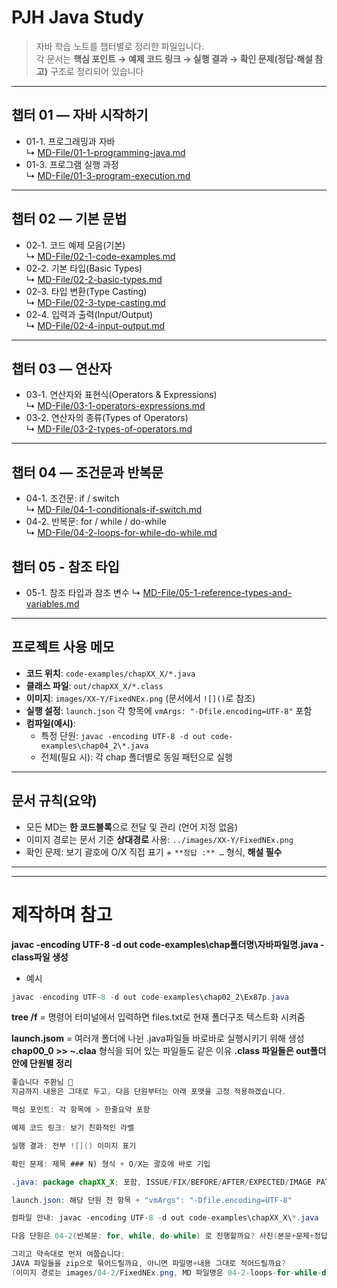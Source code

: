 # PJH Java Study

> 자바 학습 노트를 챕터별로 정리한 파일입니다.  
> 각 문서는 **핵심 포인트 → 예제 코드 링크 → 실행 결과 → 확인 문제(정답·해설 참고)** 구조로 정리되어 있습니다
---

## 챕터 01 — 자바 시작하기
- 01-1. 프로그래밍과 자바  
  ↳ [MD-File/01-1-programming-java.md](MD-File/01-1-programming-java.md)
- 01-3. 프로그램 실행 과정  
  ↳ [MD-File/01-3-program-execution.md](MD-File/01-3-program-execution.md)

---

## 챕터 02 — 기본 문법
- 02-1. 코드 예제 모음(기본)  
  ↳ [MD-File/02-1-code-examples.md](MD-File/02-1-code-examples.md)
- 02-2. 기본 타입(Basic Types)  
  ↳ [MD-File/02-2-basic-types.md](MD-File/02-2-basic-types.md)
- 02-3. 타입 변환(Type Casting)  
  ↳ [MD-File/02-3-type-casting.md](MD-File/02-3-type-casting.md)
- 02-4. 입력과 출력(Input/Output)  
  ↳ [MD-File/02-4-input-output.md](MD-File/02-4-input-output.md)

---

## 챕터 03 — 연산자
- 03-1. 연산자와 표현식(Operators & Expressions)  
  ↳ [MD-File/03-1-operators-expressions.md](MD-File/03-1-operators-expressions.md)
- 03-2. 연산자의 종류(Types of Operators)  
  ↳ [MD-File/03-2-types-of-operators.md](MD-File/03-2-types-of-operators.md)

---

## 챕터 04 — 조건문과 반복문
- 04-1. 조건문: if / switch  
  ↳ [MD-File/04-1-conditionals-if-switch.md](MD-File/04-1-conditionals-if-switch.md)
- 04-2. 반복문: for / while / do-while  
  ↳ [MD-File/04-2-loops-for-while-do-while.md](MD-File/04-2-loops-for-while-do-while.md)

## 챕터 05 - 참조 타입
- 05-1. 참조 타입과 참조 변수
  ↳ [MD-File/05-1-reference-types-and-variables.md](MD-File/05-1-reference-types-and-variables.md)


---

## 프로젝트 사용 메모
- **코드 위치**: `code-examples/chapXX_X/*.java`  
- **클래스 파일**: `out/chapXX_X/*.class`  
- **이미지**: `images/XX-Y/FixedNEx.png` (문서에서 `![]()`로 참조)
- **실행 설정**: `launch.json` 각 항목에 `vmArgs: "-Dfile.encoding=UTF-8"` 포함
- **컴파일(예시)**:
  - 특정 단원: `javac -encoding UTF-8 -d out code-examples\chap04_2\*.java`
  - 전체(필요 시): 각 chap 폴더별로 동일 패턴으로 실행

---

## 문서 규칙(요약)
- 모든 MD는 **한 코드블록**으로 전달 및 관리 (언어 지정 없음)
- 이미지 경로는 문서 기준 **상대경로** 사용: `../images/XX-Y/FixedNEx.png`
- 확인 문제: 보기 괄호에 O/X 직접 표기 + `**정답 :** …` 형식, **해설 필수**



---
---


# 제작하며 참고
**javac -encoding UTF-8 -d out code-examples\chap폴더명\자바파일명.java - class파일 생성**
- 예시
```java
javac -encoding UTF-8 -d out code-examples\chap02_2\Ex87p.java
```
**tree /f** = 명령어 터미널에서 입력하면 files.txt로 현재 폴더구조 텍스트화 시켜줌

**launch.jsom** = 여러개 폴더에 나뉜 .java파일들 바로바로 실행시키기 위해 생성
**chap00_0 >> ~.claa** 형식을 되어 있는 파일들도 같은 이유
**.class 파일들은 out폴더 안에 단원별 정리**

```java
좋습니다 주환님 🙆
지금까지 내용은 그대로 두고, 다음 단원부터는 아래 포맷을 고정 적용하겠습니다.

핵심 포인트: 각 항목에 > 한줄요약 포함

예제 코드 링크: 보기 친화적인 라벨

실행 결과: 전부 ![]() 이미지 표기

확인 문제: 제목 ### N) 형식 + O/X는 괄호에 바로 기입

.java: package chapXX_X; 포함, ISSUE/FIX/BEFORE/AFTER/EXPECTED/IMAGE PATH 헤더 주석, 실행 가능 상태

launch.json: 해당 단원 전 항목 + "vmArgs": "-Dfile.encoding=UTF-8"

컴파일 안내: javac -encoding UTF-8 -d out code-examples\chapXX_X\*.java

다음 단원은 04-2(반복문: for, while, do-while) 로 진행할까요? 사진(본문+문제+정답/해설) 보내주시면 바로 작업 들어가겠습니다.

그리고 약속대로 먼저 여쭙습니다:
JAVA 파일들을 zip으로 묶어드릴까요, 아니면 파일명+내용 그대로 적어드릴까요?
(이미지 경로는 images/04-2/FixedNEx.png, MD 파일명은 04-2-loops-for-while-do-while.md로 준비하겠습니다.)
```
